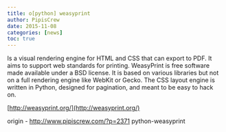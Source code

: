 ```yaml
---
title: o[python] weasyprint
author: PipisCrew
date: 2015-11-08
categories: [news]
toc: true
---
```


Is a visual rendering engine for HTML and CSS that can export to PDF. It aims to support web standards for printing. WeasyPrint is free software made available under a BSD license.
It is based on various libraries but not on a full rendering engine like WebKit or Gecko. The CSS layout engine is written in Python, designed for pagination, and meant to be easy to hack on.

[http://weasyprint.org/](http://weasyprint.org/)

origin - http://www.pipiscrew.com/?p=2371 python-weasyprint
